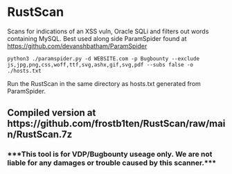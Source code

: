 # RustScan
Scans for indications of an XSS vuln, Oracle SQLi and filters out words containing MySQL. Best used along side ParamSpider found at
https://github.com/devanshbatham/ParamSpider

```
python3 ./paramspider.py -d WEBSITE.com -p Bugbounty --exclude js,jpg,png,css,woff,ttf,svg,ashx,gif,svg,pdf --subs false -o ./hosts.txt
```
Run the RustScan in the same directory as hosts.txt generated from ParamSpider.


<h2>Compiled version at https://github.com/frostb1ten/RustScan/raw/main/RustScan.7z</h2>


<h3>***This tool is for VDP/Bugbounty useage only. We are not liable for any damages or trouble caused by this scanner.***</h3>
